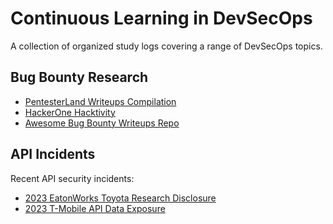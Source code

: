 # Continuous Learning in DevSecOps

A collection of organized study logs covering a range of DevSecOps topics.

## Bug Bounty Research

- [PentesterLand Writeups Compilation](https://pentester.land/writeups/)
- [HackerOne Hacktivity](https://hackerone.com/hacktivity)
- [Awesome Bug Bounty Writeups Repo](https://github.com/devanshbatham/Awesome-Bugbounty-Writeups)

## API Incidents

Recent API security incidents:

- [2023 EatonWorks Toyota Research Disclosure](https://eaton-works.com/2023/02/06/toyota-gspims-hack/)
- [2023 T-Mobile API Data Exposure](https://venturebeat.com/security/t-mobile-data-breach-shows-api-security-cant-be-ignored/)
